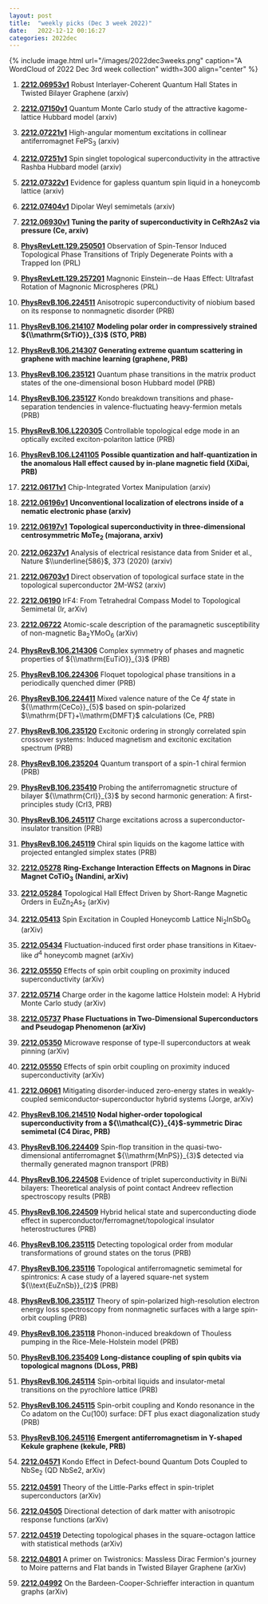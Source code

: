 ```yaml
---
layout: post
title:  "weekly picks (Dec 3 week 2022)"
date:   2022-12-12 00:16:27
categories: 2022dec
---
```


{% include image.html url="/images/2022dec3weeks.png" caption="A WordCloud of 2022 Dec 3rd week collection" width=300 align="center" %}



1. **[2212.06953v1](https://arxiv.org/abs/2212.06953v1)** Robust Interlayer-Coherent Quantum Hall States in Twisted Bilayer Graphene (arxiv)

1. **[2212.07150v1](https://arxiv.org/abs/2212.07150v1)** Quantum Monte Carlo study of the attractive kagome-lattice Hubbard model (arxiv)

1. **[2212.07221v1](https://arxiv.org/abs/2212.07221v1)** High-angular momentum excitations in collinear antiferromagnet FePS$_3$ (arxiv)

1. **[2212.07251v1](https://arxiv.org/abs/2212.07251v1)** Spin singlet topological superconductivity in the attractive Rashba Hubbard model (arxiv)

1. **[2212.07322v1](https://arxiv.org/abs/2212.07322v1)** Evidence for gapless quantum spin liquid in a honeycomb lattice (arxiv)

1. **[2212.07404v1](https://arxiv.org/abs/2212.07404v1)** Dipolar Weyl semimetals (arxiv)

1. **[2212.06930v1](https://arxiv.org/abs/2212.06930v1)** **Tuning the parity of superconductivity in CeRh2As2 via pressure (Ce, arxiv)**




1. **[PhysRevLett.129.250501](https://link.aps.org/doi/10.1103/PhysRevLett.129.250501)** Observation of Spin-Tensor Induced Topological Phase Transitions of Triply Degenerate Points with a Trapped Ion (PRL)

1. **[PhysRevLett.129.257201](https://link.aps.org/doi/10.1103/PhysRevLett.129.257201)** Magnonic Einstein--de Haas Effect: Ultrafast Rotation of Magnonic Microspheres (PRL)

1. **[PhysRevB.106.224511](https://link.aps.org/doi/10.1103/PhysRevB.106.224511)** Anisotropic superconductivity of niobium based on its response to nonmagnetic disorder (PRB)

1. **[PhysRevB.106.214107](https://link.aps.org/doi/10.1103/PhysRevB.106.214107)** **Modeling polar order in compressively strained ${\\mathrm{SrTiO}}_{3}$ (STO, PRB)**

1. **[PhysRevB.106.214307](https://link.aps.org/doi/10.1103/PhysRevB.106.214307)** **Generating extreme quantum scattering in graphene with machine learning (graphene, PRB)**

1. **[PhysRevB.106.235121](https://link.aps.org/doi/10.1103/PhysRevB.106.235121)** Quantum phase transitions in the matrix product states of the one-dimensional boson Hubbard model (PRB)

1. **[PhysRevB.106.235127](https://link.aps.org/doi/10.1103/PhysRevB.106.235127)** Kondo breakdown transitions and phase-separation tendencies in valence-fluctuating heavy-fermion metals (PRB)

1. **[PhysRevB.106.L220305](https://link.aps.org/doi/10.1103/PhysRevB.106.L220305)** Controllable topological edge mode in an optically excited exciton-polariton lattice (PRB)

1. **[PhysRevB.106.L241105](https://link.aps.org/doi/10.1103/PhysRevB.106.L241105)** **Possible quantization and half-quantization in the anomalous Hall effect caused by in-plane magnetic field (XiDai, PRB)**




1. **[2212.06171v1](https://arxiv.org/abs/2212.06171v1)** Chip-Integrated Vortex Manipulation (arxiv)

1. **[2212.06196v1](https://arxiv.org/abs/2212.06196v1)** **Unconventional localization of electrons inside of a nematic electronic phase (arxiv)**

1. **[2212.06197v1](https://arxiv.org/abs/2212.06197v1)** **Topological superconductivity in three-dimensional centrosymmetric MoTe$_2$ (majorana, arxiv)**

1. **[2212.06237v1](https://arxiv.org/abs/2212.06237v1)** Analysis of electrical resistance data from Snider et al., Nature $\\underline{586}$, 373 (2020) (arxiv)

1. **[2212.06703v1](https://arxiv.org/abs/2212.06703v1)** Direct observation of topological surface state in the topological superconductor 2M-WS2 (arxiv)

1. **[2212.06190](http://arxiv.org/abs/2212.06190)** IrF4: From Tetrahedral Compass Model to Topological Semimetal (Ir, arXiv)

1. **[2212.06722](http://arxiv.org/abs/2212.06722)** Atomic-scale description of the paramagnetic susceptibility of non-magnetic Ba$_2$YMoO$_6$ (arXiv)




1. **[PhysRevB.106.214306](https://link.aps.org/doi/10.1103/PhysRevB.106.214306)** Complex symmetry of phases and magnetic properties of ${\\mathrm{EuTiO}}_{3}$ (PRB)

1. **[PhysRevB.106.224306](https://link.aps.org/doi/10.1103/PhysRevB.106.224306)** Floquet topological phase transitions in a periodically quenched dimer (PRB)

1. **[PhysRevB.106.224411](https://link.aps.org/doi/10.1103/PhysRevB.106.224411)** Mixed valence nature of the Ce $4f$ state in ${\\mathrm{CeCo}}_{5}$ based on spin-polarized $\\mathrm{DFT}+\\mathrm{DMFT}$ calculations (Ce, PRB)

1. **[PhysRevB.106.235120](https://link.aps.org/doi/10.1103/PhysRevB.106.235120)** Excitonic ordering in strongly correlated spin crossover systems: Induced magnetism and excitonic excitation spectrum (PRB)

1. **[PhysRevB.106.235204](https://link.aps.org/doi/10.1103/PhysRevB.106.235204)** Quantum transport of a spin-1 chiral fermion (PRB)

1. **[PhysRevB.106.235410](https://link.aps.org/doi/10.1103/PhysRevB.106.235410)** Probing the antiferromagnetic structure of bilayer ${\\mathrm{CrI}}_{3}$ by second harmonic generation: A first-principles study (CrI3, PRB)

1. **[PhysRevB.106.245117](https://link.aps.org/doi/10.1103/PhysRevB.106.245117)** Charge excitations across a superconductor-insulator transition (PRB)

1. **[PhysRevB.106.245119](https://link.aps.org/doi/10.1103/PhysRevB.106.245119)** Chiral spin liquids on the kagome lattice with projected entangled simplex states (PRB)




1. **[2212.05278](http://arxiv.org/abs/2212.05278)** **Ring-Exchange Interaction Effects on Magnons in Dirac Magnet CoTiO$_3$ (Nandini, arXiv)**

1. **[2212.05284](http://arxiv.org/abs/2212.05284)** Topological Hall Effect Driven by Short-Range Magnetic Orders in EuZn$_2$As$_2$ (arXiv)

1. **[2212.05413](http://arxiv.org/abs/2212.05413)** Spin Excitation in Coupled Honeycomb Lattice Ni$_2$InSbO$_6$ (arXiv)

1. **[2212.05434](http://arxiv.org/abs/2212.05434)** Fluctuation-induced first order phase transitions in Kitaev-like $d^4$ honeycomb magnet (arXiv)

1. **[2212.05550](http://arxiv.org/abs/2212.05550)** Effects of spin orbit coupling on proximity induced superconductivity (arXiv)

1. **[2212.05714](http://arxiv.org/abs/2212.05714)** Charge order in the kagome lattice Holstein model: A Hybrid Monte Carlo study (arXiv)

1. **[2212.05737](http://arxiv.org/abs/2212.05737)** **Phase Fluctuations in Two-Dimensional Superconductors and Pseudogap Phenomenon (arXiv)**

1. **[2212.05350](http://arxiv.org/abs/2212.05350)** Microwave response of type-II superconductors at weak pinning (arXiv)

1. **[2212.05550](http://arxiv.org/abs/2212.05550)** Effects of spin orbit coupling on proximity induced superconductivity (arXiv)

1. **[2212.06061](http://arxiv.org/abs/2212.06061)** Mitigating disorder-induced zero-energy states in weakly-coupled semiconductor-superconductor hybrid systems (Jorge, arXiv)




1. **[PhysRevB.106.214510](https://link.aps.org/doi/10.1103/PhysRevB.106.214510)** **Nodal higher-order topological superconductivity from a ${\\mathcal{C}}_{4}$-symmetric Dirac semimetal (C4 Dirac, PRB)**

1. **[PhysRevB.106.224409](https://link.aps.org/doi/10.1103/PhysRevB.106.224409)** Spin-flop transition in the quasi-two-dimensional antiferromagnet ${\\mathrm{MnPS}}_{3}$ detected via thermally generated magnon transport (PRB)

1. **[PhysRevB.106.224508](https://link.aps.org/doi/10.1103/PhysRevB.106.224508)** Evidence of triplet superconductivity in Bi/Ni bilayers: Theoretical analysis of point contact Andreev reflection spectroscopy results (PRB)

1. **[PhysRevB.106.224509](https://link.aps.org/doi/10.1103/PhysRevB.106.224509)** Hybrid helical state and superconducting diode effect in superconductor/ferromagnet/topological insulator heterostructures (PRB)

1. **[PhysRevB.106.235115](https://link.aps.org/doi/10.1103/PhysRevB.106.235115)** Detecting topological order from modular transformations of ground states on the torus (PRB)

1. **[PhysRevB.106.235116](https://link.aps.org/doi/10.1103/PhysRevB.106.235116)** Topological antiferromagnetic semimetal for spintronics: A case study of a layered square-net system ${\\text{EuZnSb}}_{2}$ (PRB)

1. **[PhysRevB.106.235117](https://link.aps.org/doi/10.1103/PhysRevB.106.235117)** Theory of spin-polarized high-resolution electron energy loss spectroscopy from nonmagnetic surfaces with a large spin-orbit coupling (PRB)

1. **[PhysRevB.106.235118](https://link.aps.org/doi/10.1103/PhysRevB.106.235118)** Phonon-induced breakdown of Thouless pumping in the Rice-Mele-Holstein model (PRB)

1. **[PhysRevB.106.235409](https://link.aps.org/doi/10.1103/PhysRevB.106.235409)** **Long-distance coupling of spin qubits via topological magnons (DLoss, PRB)**

1. **[PhysRevB.106.245114](https://link.aps.org/doi/10.1103/PhysRevB.106.245114)** Spin-orbital liquids and insulator-metal transitions on the pyrochlore lattice (PRB)

1. **[PhysRevB.106.245115](https://link.aps.org/doi/10.1103/PhysRevB.106.245115)** Spin-orbit coupling and Kondo resonance in the Co adatom on the Cu(100) surface: DFT plus exact diagonalization study (PRB)

1. **[PhysRevB.106.245116](https://link.aps.org/doi/10.1103/PhysRevB.106.245116)** **Emergent antiferromagnetism in Y-shaped Kekule graphene (kekule, PRB)**




1. **[2212.04571](http://arxiv.org/abs/2212.04571)** Kondo Effect in Defect-bound Quantum Dots Coupled to NbSe$_2$ (QD NbSe2, arXiv)

1. **[2212.04591](http://arxiv.org/abs/2212.04591)** Theory of the Little-Parks effect in spin-triplet superconductors (arXiv)

1. **[2212.04505](http://arxiv.org/abs/2212.04505)** Directional detection of dark matter with anisotropic response functions (arXiv)

1. **[2212.04519](http://arxiv.org/abs/2212.04519)** Detecting topological phases in the square-octagon lattice with statistical methods (arXiv)

1. **[2212.04801](http://arxiv.org/abs/2212.04801)** A primer on Twistronics: Massless Dirac Fermion's journey to Moire patterns and Flat bands in Twisted Bilayer Graphene (arXiv)

1. **[2212.04992](http://arxiv.org/abs/2212.04992)** On the Bardeen-Cooper-Schrieffer interaction in quantum graphs (arXiv)


